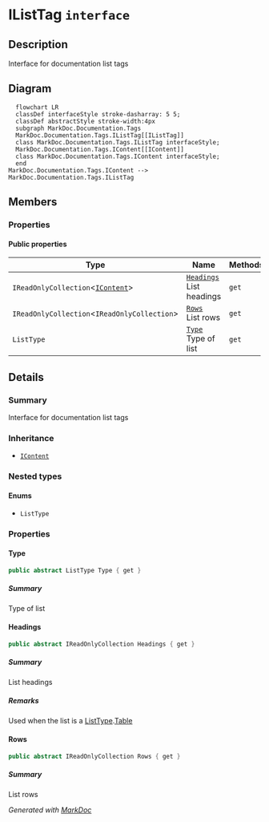 # IListTag `interface`

## Description
Interface for documentation list tags

## Diagram
```mermaid
  flowchart LR
  classDef interfaceStyle stroke-dasharray: 5 5;
  classDef abstractStyle stroke-width:4px
  subgraph MarkDoc.Documentation.Tags
  MarkDoc.Documentation.Tags.IListTag[[IListTag]]
  class MarkDoc.Documentation.Tags.IListTag interfaceStyle;
  MarkDoc.Documentation.Tags.IContent[[IContent]]
  class MarkDoc.Documentation.Tags.IContent interfaceStyle;
  end
MarkDoc.Documentation.Tags.IContent --> MarkDoc.Documentation.Tags.IListTag
```

## Members
### Properties
#### Public  properties
| Type | Name | Methods |
| --- | --- | --- |
| `IReadOnlyCollection`&lt;[`IContent`](./IContent.md)&gt; | [`Headings`](markdoc/documentation/tags/IListTag.md#headings)<br>List headings | `get` |
| `IReadOnlyCollection`&lt;`IReadOnlyCollection`&gt; | [`Rows`](markdoc/documentation/tags/IListTag.md#rows)<br>List rows | `get` |
| `ListType` | [`Type`](markdoc/documentation/tags/IListTag.md#type)<br>Type of list | `get` |

## Details
### Summary
Interface for documentation list tags

### Inheritance
 - [
`IContent`
](./IContent.md)

### Nested types
#### Enums
 - `ListType`

### Properties
#### Type
```csharp
public abstract ListType Type { get }
```
##### Summary
Type of list

#### Headings
```csharp
public abstract IReadOnlyCollection Headings { get }
```
##### Summary
List headings

##### Remarks
Used when the list is a [ListType](ilisttag/ListType.md).[Table](markdoc/documentation/tags/IListTag.md#table)

#### Rows
```csharp
public abstract IReadOnlyCollection Rows { get }
```
##### Summary
List rows

*Generated with* [*MarkDoc*](https://github.com/hailstorm75/MarkDoc.Core)
